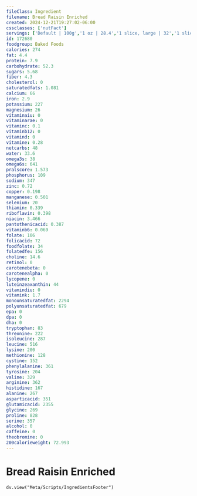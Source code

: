 ```yaml
---
fileClass: Ingredient
filename: Bread Raisin Enriched
created: 2024-12-21T19:27:02-06:00
cssclasses: ['nutFact']
servings: ['Default | 100g','1 oz | 28.4','1 slice, large | 32','1 slice | 26','1 slice, thin | 23']
id: 172680
foodgroup: Baked Foods
calories: 274
fat: 4.4
protein: 7.9
carbohydrate: 52.3
sugars: 5.68
fiber: 4.3
cholesterol: 0
saturatedfats: 1.081
calcium: 66
iron: 2.9
potassium: 227
magnesium: 26
vitaminaiu: 0
vitaminarae: 0
vitaminc: 0.1
vitaminb12: 0
vitamind: 0
vitamine: 0.28
netcarbs: 48
water: 33.6
omega3s: 38
omega6s: 641
pralscore: 1.573
phosphorus: 109
sodium: 347
zinc: 0.72
copper: 0.198
manganese: 0.501
selenium: 20
thiamin: 0.339
riboflavin: 0.398
niacin: 3.466
pantothenicacid: 0.387
vitaminb6: 0.069
folate: 106
folicacid: 72
foodfolate: 34
folatedfe: 156
choline: 14.6
retinol: 0
carotenebeta: 0
carotenealpha: 0
lycopene: 0
luteinzeaxanthin: 44
vitamindiu: 0
vitamink: 1.7
monounsaturatedfat: 2294
polyunsaturatedfat: 679
epa: 0
dpa: 0
dha: 0
tryptophan: 83
threonine: 222
isoleucine: 287
leucine: 516
lysine: 200
methionine: 128
cystine: 152
phenylalanine: 361
tyrosine: 204
valine: 329
arginine: 362
histidine: 167
alanine: 267
asparticacid: 351
glutamicacid: 2355
glycine: 269
proline: 828
serine: 357
alcohol: 0
caffeine: 0
theobromine: 0
200calorieweight: 72.993
---
```


# Bread Raisin Enriched

```dataviewjs
dv.view("Meta/Scripts/IngredientsFooter")
```